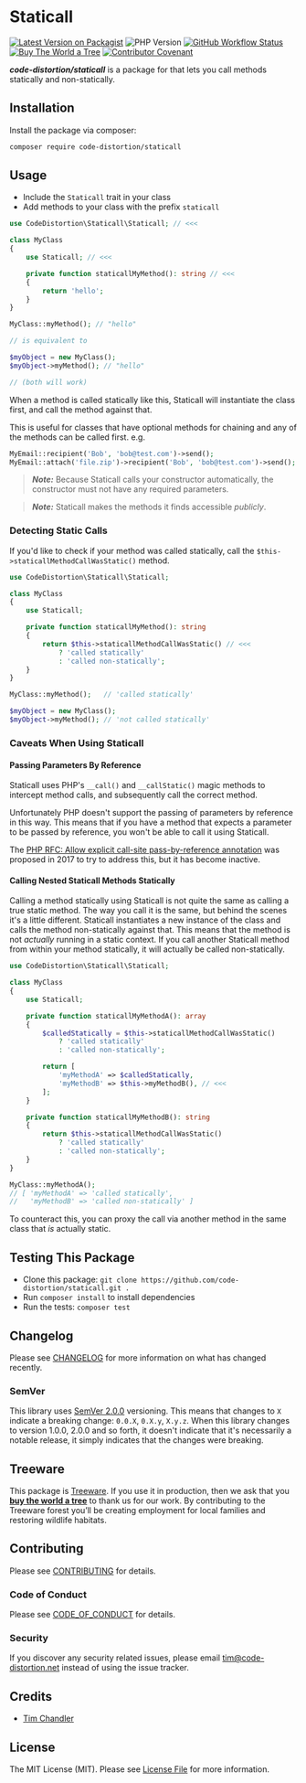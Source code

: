 # Staticall

[![Latest Version on Packagist](https://img.shields.io/packagist/v/code-distortion/staticall.svg?style=flat-square)](https://packagist.org/packages/code-distortion/staticall)
![PHP Version](https://img.shields.io/badge/PHP-7.0%20to%208.4-blue?style=flat-square)
[![GitHub Workflow Status](https://img.shields.io/github/actions/workflow/status/code-distortion/staticall/run-tests.yml?branch=master&style=flat-square)](https://github.com/code-distortion/staticall/actions)
[![Buy The World a Tree](https://img.shields.io/badge/treeware-%F0%9F%8C%B3-lightgreen?style=flat-square)](https://plant.treeware.earth/code-distortion/staticall)
[![Contributor Covenant](https://img.shields.io/badge/contributor%20covenant-v2.1%20adopted-ff69b4.svg?style=flat-square)](.github/CODE_OF_CONDUCT.md)

***code-distortion/staticall*** is a package for that lets you call methods statically and non-statically.



## Installation

Install the package via composer:

```bash
composer require code-distortion/staticall
```



## Usage

- Include the `Staticall` trait in your class
- Add methods to your class with the prefix `staticall`

```php
use CodeDistortion\Staticall\Staticall; // <<<

class MyClass
{
    use Staticall; // <<<

    private function staticallMyMethod(): string // <<<
    {
        return 'hello';
    }
}
```

```php
MyClass::myMethod(); // "hello"

// is equivalent to

$myObject = new MyClass();
$myObject->myMethod(); // "hello"

// (both will work)
```

When a method is called statically like this, Staticall will instantiate the class first, and call the method against that.

This is useful for classes that have optional methods for chaining and any of the methods can be called first. e.g.

```php
MyEmail::recipient('Bob', 'bob@test.com')->send();
MyEmail::attach('file.zip')->recipient('Bob', 'bob@test.com')->send();
```

> ***Note:*** Because Staticall calls your constructor automatically, the constructor must not have any required parameters.

> ***Note:*** Staticall makes the methods it finds accessible *publicly*.



### Detecting Static Calls

If you'd like to check if your method was called statically, call the `$this->staticallMethodCallWasStatic()` method.

```php
use CodeDistortion\Staticall\Staticall;

class MyClass
{
    use Staticall;

    private function staticallMyMethod(): string
    {
        return $this->staticallMethodCallWasStatic() // <<<
            ? 'called statically'
            : 'called non-statically';
    }
}
```

```php
MyClass::myMethod();   // 'called statically'

$myObject = new MyClass();
$myObject->myMethod(); // 'not called statically'
```



### Caveats When Using Staticall

#### Passing Parameters By Reference

Staticall uses PHP's `__call()` and `__callStatic()` magic methods to intercept method calls, and subsequently call the correct method.

Unfortunately PHP doesn't support the passing of parameters by reference in this way. This means that if you have a method that expects a parameter to be passed by reference, you won't be able to call it using Staticall.

The [PHP RFC: Allow explicit call-site pass-by-reference annotation](https://wiki.php.net/rfc/explicit_send_by_ref) was proposed in 2017 to try to address this, but it has become inactive.



#### Calling Nested Staticall Methods Statically

Calling a method statically using Staticall is not quite the same as calling a true static method. The way you call it is the same, but behind the scenes it's a little different. Staticall instantiates a new instance of the class and calls the method non-statically against that. This means that the method is not *actually* running in a static context. If you call another Staticall method from within your method statically, it will actually be called non-statically.

```php
use CodeDistortion\Staticall\Staticall;

class MyClass
{
    use Staticall;

    private function staticallMyMethodA(): array
    {
        $calledStatically = $this->staticallMethodCallWasStatic()
            ? 'called statically'
            : 'called non-statically';

        return [
            'myMethodA' => $calledStatically,
            'myMethodB' => $this->myMethodB(), // <<<
        ];
    }

    private function staticallMyMethodB(): string
    {
        return $this->staticallMethodCallWasStatic()
            ? 'called statically'
            : 'called non-statically';
    }
}
```

```php
MyClass::myMethodA();
// [ 'myMethodA' => 'called statically',
//   'myMethodB' => 'called non-statically' ]
```

To counteract this, you can proxy the call via another method in the same class that *is* actually static.



## Testing This Package

- Clone this package: `git clone https://github.com/code-distortion/staticall.git .`
- Run `composer install` to install dependencies
- Run the tests: `composer test`



## Changelog

Please see [CHANGELOG](CHANGELOG.md) for more information on what has changed recently.



### SemVer

This library uses [SemVer 2.0.0](https://semver.org/) versioning. This means that changes to `X` indicate a breaking change: `0.0.X`, `0.X.y`, `X.y.z`. When this library changes to version 1.0.0, 2.0.0 and so forth, it doesn't indicate that it's necessarily a notable release, it simply indicates that the changes were breaking.



## Treeware

This package is [Treeware](https://treeware.earth). If you use it in production, then we ask that you [**buy the world a tree**](https://plant.treeware.earth/code-distortion/staticall) to thank us for our work. By contributing to the Treeware forest you’ll be creating employment for local families and restoring wildlife habitats.



## Contributing

Please see [CONTRIBUTING](.github/CONTRIBUTING.md) for details.



### Code of Conduct

Please see [CODE_OF_CONDUCT](.github/CODE_OF_CONDUCT.md) for details.



### Security

If you discover any security related issues, please email tim@code-distortion.net instead of using the issue tracker.



## Credits

- [Tim Chandler](https://github.com/code-distortion)



## License

The MIT License (MIT). Please see [License File](LICENSE.md) for more information.
